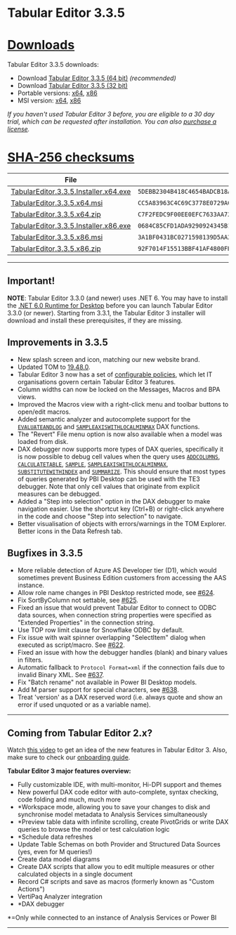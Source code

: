 # Tabular Editor 3.3.5

# [**Downloads**](#tab/downloads)

Tabular Editor 3.3.5 downloads:

- Download [Tabular Editor 3.3.5 (64 bit)](https://cdn.tabulareditor.com/files/TabularEditor.3.3.5.Installer.x64.exe) *(recommended)*
- Download [Tabular Editor 3.3.5 (32 bit)](https://cdn.tabulareditor.com/files/TabularEditor.3.3.5.Installer.x86.exe)
- Portable versions: [x64](https://cdn.tabulareditor.com/files/TabularEditor.3.3.5.x64.zip), [x86](https://cdn.tabulareditor.com/files/TabularEditor.3.3.5.x86.zip)
- MSI version: [x64](https://cdn.tabulareditor.com/files/TabularEditor.3.3.5.x64.msi), [x86](https://cdn.tabulareditor.com/files/TabularEditor.3.3.5.x86.msi)

*If you haven't used Tabular Editor 3 before, you are eligible to a 30 day trial, which can be requested after installation. You can also [purchase a license](https://tabulareditor.com/licensing).*

# [**SHA-256 checksums**](#tab/checksums)

| File | SHA-256 |
| -- | -- |
| [TabularEditor.3.3.5.Installer.x64.exe](https://cdn.tabulareditor.com/files/TabularEditor.3.3.5.Installer.x64.exe) | `5DEBB2304B418C4654BADCB18A477192D95A1308EA0BFF64E9C886846D991F6B` |
| [TabularEditor.3.3.5.x64.msi](https://cdn.tabulareditor.com/files/TabularEditor.3.3.5.x64.msi) | `CC5A83963C4C69C3778E0729A0726B473BA9E85F895CDD9F60C6D480A8C81C9A` |
| [TabularEditor.3.3.5.x64.zip](https://cdn.tabulareditor.com/files/TabularEditor.3.3.5.x64.zip) | `C7F2FEDC9F00EE0EFC7633AA72FB7C338FCFFDF952FCB2054B6E7A353972E187` |
| [TabularEditor.3.3.5.Installer.x86.exe](https://cdn.tabulareditor.com/files/TabularEditor.3.3.5.Installer.x86.exe) | `0684C85CFD1ADA9290924345B17FCA5743D4B94C9D22E21D50DFE10D0B27676D` |
| [TabularEditor.3.3.5.x86.msi](https://cdn.tabulareditor.com/files/TabularEditor.3.3.5.x86.msi) | `3A1BF0431BC0271598139D5AA28007D05E1B6C2D800953AAD29091606C2C3CD5` |
| [TabularEditor.3.3.5.x86.zip](https://cdn.tabulareditor.com/files/TabularEditor.3.3.5.x86.zip) | `92F7014F15513BBF41AF4800FD8CCDF83B20C13D3C78005C96CE45F8CF7E8DF1` |

***

## Important!

**NOTE**: Tabular Editor 3.3.0 (and newer) uses .NET 6. You may have to install the [.NET 6.0 Runtime for Desktop](https://dotnet.microsoft.com/en-us/download/dotnet/6.0/runtime) before you can launch Tabular Editor 3.3.0 (or newer). Starting from 3.3.1, the Tabular Editor 3 installer will download and install these prerequisites, if they are missing.

## Improvements in 3.3.5

- New splash screen and icon, matching our new website brand.
- Updated TOM to [19.48.0](https://www.nuget.org/packages/Microsoft.AnalysisServices.NetCore.retail.amd64).
- Tabular Editor 3 now has a set of [configurable policies](https://docs.tabulareditor.com/common/policies.html), which let IT organisations govern certain Tabular Editor 3 features.
- Column widths can now be locked on the Messages, Macros and BPA views.
- Improved the Macros view with a right-click menu and toolbar buttons to open/edit macros.
- Added semantic analyzer and autocomplete support for the [`EVALUATEANDLOG`](https://dax.guide/evaluateandlog) and [`SAMPLEAXISWITHLOCALMINMAX`](https://dax.guide/sampleaxiswithlocalminmax) DAX functions.
- The "Revert" File menu option is now also available when a model was loaded from disk.
- DAX debugger now supports more types of DAX queries, specifically it is now possible to debug cell values when the query uses [`ADDCOLUMNS`](https://dax.guide/addcolumns), [`CALCULATETABLE`](https://dax.guide/calculatetable), [`SAMPLE`](https://dax.guide/sample), [`SAMPLEAXISWITHLOCALMINMAX`](https://dax.guide/sampleaxiswithlocalminmax), [`SUBSTITUTEWITHINDEX`](https://dax.guide/substitutewithindex) and [`SUMMARIZE`](https://dax.guide/summarize). This should ensure that most types of queries generated by PBI Desktop can be used with the TE3 debugger. Note that only cell values that originate from explicit measures can be debugged.
- Added a "Step into selection" option in the DAX debugger to make navigation easier. Use the shortcut key (Ctrl+B) or right-click anywhere in the code and choose "Step into selection" to navigate.
- Better visualisation of objects with errors/warnings in the TOM Explorer. Better icons in the Data Refresh tab.

## Bugfixes in 3.3.5

- More reliable detection of Azure AS Developer tier (D1), which would sometimes prevent Business Edition customers from accessing the AAS instance.
- Allow role name changes in PBI Desktop restricted mode, see [#624](https://github.com/TabularEditor/TabularEditor3/issues/624).
- Fix SortByColumn not settable, see [#625](https://github.com/TabularEditor/TabularEditor3/issues/625).
- Fixed an issue that would prevent Tabular Editor to connect to ODBC data sources, when connection string properties were specified as "Extended Properties" in the connection string.
- Use TOP row limit clause for Snowflake ODBC by default.
- Fix issue with wait spinner overlapping "SelectItem" dialog when executed as script/macro. See [#622](https://github.com/TabularEditor/TabularEditor3/issues/622).
- Fixed an issue with how the debugger handles (blank) and binary values in filters.
- Automatic fallback to `Protocol Format=xml` if the connection fails due to invalid Binary XML. See [#637](https://github.com/TabularEditor/TabularEditor3/issues/637).
- Fix "Batch rename" not available in Power BI Desktop models.
- Add M parser support for special characters, see [#638](https://github.com/TabularEditor/TabularEditor3/issues/638).
- Treat 'version' as a DAX reserved word (i.e. always quote and show an error if used unquoted or as a variable name).

---
## Coming from Tabular Editor 2.x?

Watch [this video](https://www.youtube.com/watch?v=pt3DdcjfImY) to get an idea of the new features in Tabular Editor 3. Also, make sure to check our [onboarding guide](https://docs.tabulareditor.com/onboarding/index.html).

**Tabular Editor 3 major features overview:**
- Fully customizable IDE, with multi-monitor, Hi-DPI support and themes
- New powerful DAX code editor with auto-complete, syntax checking, code folding and much, much more
- *Workspace mode, allowing you to save your changes to disk and synchronise model metadata to Analysis Services simultaneously
- *Preview table data with infinite scrolling, create PivotGrids or write DAX queries to browse the model or test calculation logic
- *Schedule data refreshes
- Update Table Schemas on both Provider and Structured Data Sources (yes, even for M queries!)
- Create data model diagrams
- Create DAX scripts that allow you to edit multiple measures or other calculated objects in a single document
- Record C# scripts and save as macros (formerly known as "Custom Actions")
- VertiPaq Analyzer integration
- *DAX debugger

*=Only while connected to an instance of Analysis Services or Power BI

---